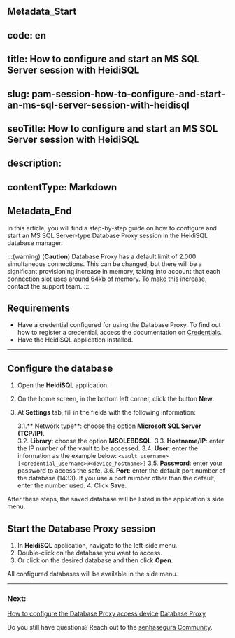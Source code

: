 ## Metadata_Start 
## code: en
## title: How to configure and start an MS SQL Server session with HeidiSQL 
## slug: pam-session-how-to-configure-and-start-an-ms-sql-server-session-with-heidisql 
## seoTitle: How to configure and start an MS SQL Server session with HeidiSQL 
## description:  
## contentType: Markdown 
## Metadata_End
In this article, you will find a step-by-step guide on how to configure and start an MS SQL Server-type Database Proxy session in the HeidiSQL database manager.

:::(warning) (**Caution**)
Database Proxy has a default limit of 2.000 simultaneous connections. This can be changed, but there will be a significant provisioning increase in memory, taking into account that each connection slot uses around 64kb of memory. To make this increase, contact the support team.
:::

## Requirements

* Have a credential configured for using the Database Proxy. To find out how to register a credential, access the documentation on [Credentials](/v3-32/docs/credentials).
* Have the HeidiSQL application installed.
---

## Configure the database

1. Open the **HeidiSQL** application.

1. On the home screen, in the bottom left corner, click the button **New**.

1. At **Settings** tab, fill in the fields with the following information:

    3.1.** Network type**: choose the option **Microsoft SQL Server (TCP/IP)**.  
    3.2. **Library**: choose the option **MSOLEBDSQL**.
    3.3. **Hostname/IP**: enter the IP number of the vault to be accessed.
    3.4. **User**: enter the information as the example below:
`<vault_username>[<credential_username>@<device_hostname>]`
    3.5. **Password**: enter your password to access the safe.
    3.6. **Port**: enter the default port number of the database (1433). If you use a port number other than the default, enter the number used.
    4. Click **Save**.

After these steps, the saved database will be listed in the application's side menu.

## Start the Database Proxy session
1. In **HeidiSQL** application, navigate to the left-side menu.
2.  Double-click on the database you want to access.
3. Or click on the desired database and then click **Open**.

All configured databases will be available in the side menu.

---
### Next:
[How to configure the Database Proxy access device](/v3-32/docs/pam-session-how-to-configure-the-database-proxy-access-device)
[Database Proxy](/v3-32/docs/pam-session-database-proxy)

Do you still have questions? Reach out to the [senhasegura Community](https://community.senhasegura.io/).
